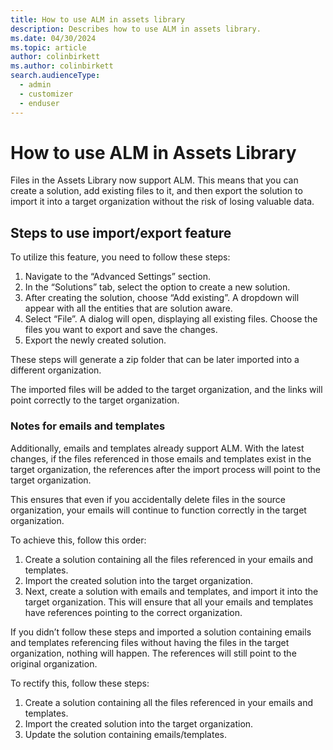 ```yaml
---
title: How to use ALM in assets library
description: Describes how to use ALM in assets library.
ms.date: 04/30/2024
ms.topic: article
author: colinbirkett
ms.author: colinbirkett
search.audienceType: 
  - admin
  - customizer
  - enduser
---
```


# How to use ALM in Assets Library

Files in the Assets Library now support ALM. This means that you can create a solution, add existing files to it, and then export the solution to import it into a target organization without the risk of losing valuable data.

## Steps to use import/export feature

To utilize this feature, you need to follow these steps:

1. Navigate to the “Advanced Settings” section.
2. In the “Solutions” tab, select the option to create a new solution.
3. After creating the solution, choose “Add existing”. A dropdown will appear with all the entities that are solution aware.
4. Select “File”. A dialog will open, displaying all existing files. Choose the files you want to export and save the changes.
5. Export the newly created solution.

These steps will generate a zip folder that can be later imported into a different organization.

The imported files will be added to the target organization, and the links will point correctly to the target organization.

### Notes for emails and templates

Additionally, emails and templates already support ALM. With the latest changes, if the files referenced in those emails and templates exist in the target organization, the references after the import process will point to the target organization.

This ensures that even if you accidentally delete files in the source organization, your emails will continue to function correctly in the target organization.

To achieve this, follow this order:

1. Create a solution containing all the files referenced in your emails and templates.
2. Import the created solution into the target organization.
3. Next, create a solution with emails and templates, and import it into the target organization. This will ensure that all your emails and templates have references pointing to the correct organization.

If you didn’t follow these steps and imported a solution containing emails and templates referencing files without having the files in the target organization, nothing will happen. The references will still point to the original organization.

To rectify this, follow these steps:

1. Create a solution containing all the files referenced in your emails and templates.
2. Import the created solution into the target organization.
3. Update the solution containing emails/templates.
